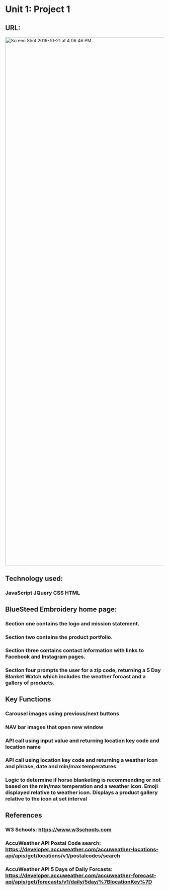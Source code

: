 # Unit 1: Project 1

## URL:

<img width="1680" alt="Screen Shot 2019-10-21 at 4 06 46 PM" src="https://user-images.githubusercontent.com/53794091/67239529-64918c80-f41d-11e9-9f37-b85a4870cd3a.png">

## Technology used:

### JavaScript JQuery CSS HTML

## BlueSteed Embroidery home page:

### Section one contains the logo and mission statement.

### Section two contains the product portfolio.

### Section three contains contact information with links to Facebook and Instagram pages.

### Section four prompts the user for a zip code, returning a 5 Day Blanket Watch which includes the weather forcast and a gallery of products.

## Key Functions

### Carousel images using previous/next buttons

### NAV bar images that open new window

### API call using input value and returning location key code and location name

### API call using location key code and returning a weather icon and phrase, date and min/max temperatures

### Logic to determine if horse blanketing is recommending or not based on the min/max temperation and a weather icon. Emoji displayed relative to weather icon. Displays a product gallery relative to the icon at set interval

## References

### W3 Schools: https://www.w3schools.com

### AccuWeather API Postal Code search: https://developer.accuweather.com/accuweather-locations-api/apis/get/locations/v1/postalcodes/search

### AccuWeather API 5 Days of Daily Forcasts: https://developer.accuweather.com/accuweather-forecast-api/apis/get/forecasts/v1/daily/5day/%7BlocationKey%7D
